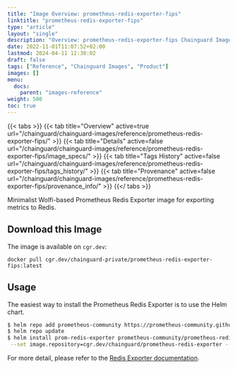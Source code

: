 ```yaml
---
title: "Image Overview: prometheus-redis-exporter-fips"
linktitle: "prometheus-redis-exporter-fips"
type: "article"
layout: "single"
description: "Overview: prometheus-redis-exporter-fips Chainguard Image"
date: 2022-11-01T11:07:52+02:00
lastmod: 2024-04-11 12:38:02
draft: false
tags: ["Reference", "Chainguard Images", "Product"]
images: []
menu: 
  docs: 
    parent: "images-reference"
weight: 500
toc: true
---
```


{{< tabs >}}
{{< tab title="Overview" active=true url="/chainguard/chainguard-images/reference/prometheus-redis-exporter-fips/" >}}
{{< tab title="Details" active=false url="/chainguard/chainguard-images/reference/prometheus-redis-exporter-fips/image_specs/" >}}
{{< tab title="Tags History" active=false url="/chainguard/chainguard-images/reference/prometheus-redis-exporter-fips/tags_history/" >}}
{{< tab title="Provenance" active=false url="/chainguard/chainguard-images/reference/prometheus-redis-exporter-fips/provenance_info/" >}}
{{</ tabs >}}



<!--overview:start-->
Minimalist Wolfi-based Prometheus Redis Exporter image for exporting metrics to Redis.
<!--overview:end-->

## Download this Image

The image is available on `cgr.dev`:

```
docker pull cgr.dev/chainguard-private/prometheus-redis-exporter-fips:latest
```


<!--body:start-->
## Usage

The easiest way to install the Prometheus Redis Exporter is to use the Helm chart.

```bash
$ helm repo add prometheus-community https://prometheus-community.github.io/helm-charts
$ helm repo update
$ helm install prom-redis-exporter prometheus-community/prometheus-redis-exporter \
 --set image.repository=cgr.dev/chainguard/prometheus-redis-exporter --set image.tag=latest
```

For more detail, please refer to the [Redis Exporter documentation](https://github.com/oliver006/redis_exporter).
<!--body:end-->

